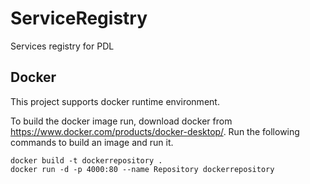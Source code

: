 # ServiceRegistry
Services registry for PDL

## Docker
This project supports docker runtime environment.

To build the docker image run, download docker from https://www.docker.com/products/docker-desktop/. 
Run the following commands to build an image and run it. 

```
docker build -t dockerrepository .
docker run -d -p 4000:80 --name Repository dockerrepository
```
